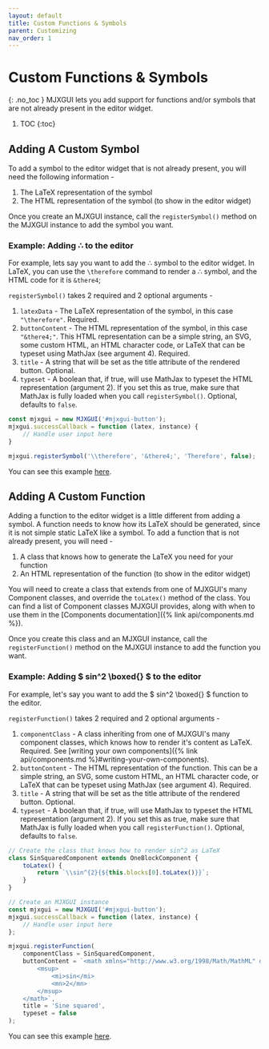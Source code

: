 ```yaml
---
layout: default
title: Custom Functions & Symbols
parent: Customizing
nav_order: 1
---
```


# Custom Functions & Symbols
{: .no_toc }
MJXGUI lets you add support for functions and/or symbols that are not already present in the editor widget.

1. TOC
{:toc}

## Adding A Custom Symbol
To add a symbol to the editor widget that is not already present, you will need the following information -

1. The LaTeX representation of the symbol
2. The HTML representation of the symbol (to show in the editor widget)

Once you create an MJXGUI instance, call the `registerSymbol()` method on the MJXGUI instance to add the symbol you want.

### Example: Adding &there4; to the editor
For example, lets say you want to add the ∴ symbol to the editor widget. In LaTeX, you can use the `\therefore` command to render a ∴ symbol, and the HTML code for it is `&there4`;

`registerSymbol()` takes 2 required and 2 optional arguments -

1. `latexData` - The LaTeX representation of the symbol, in this case `"\therefore"`. Required.
2. `buttonContent` - The HTML representation of the symbol, in this case `"&there4;"`. This HTML representation can be a simple string, an SVG, some custom HTML, an HTML character code, or LaTeX that can be typeset using MathJax (see argument 4). Required.
3. `title` - A string that will be set as the title attribute of the rendered button. Optional.
4. `typeset` - A boolean that, if true, will use MathJax to typeset the HTML representation (argument 2). If you set this as true, make sure that MathJax is fully loaded when you call `registerSymbol()`. Optional, defaults to `false`.

```javascript
const mjxgui = new MJXGUI('#mjxgui-button');
mjxgui.successCallback = function (latex, instance) {
    // Handle user input here 
}

mjxgui.registerSymbol('\\therefore', '&there4;', 'Therefore', false);
```
You can see this example [here](../examples/add-custom-symbol.html).

## Adding A Custom Function
Adding a function to the editor widget is a little different from adding a symbol. A function needs to know how its LaTeX should be generated, since it is not simple static LaTeX like a symbol. To add a function that is not already present, you will need -

1. A class that knows how to generate the LaTeX you need for your function
2. An HTML representation of the function (to show in the editor widget)

You will need to create a class that extends from one of MJXGUI's many Component classes, and override the `toLatex()` method of the class. You can find a list of Component classes MJXGUI provides, along with when to use them in the [Components documentation]({% link api/components.md %}).

Once you create this class and an MJXGUI instance, call the `registerFunction()` method on the MJXGUI instance to add the function you want.

### Example: Adding $ sin^2 \boxed{} $ to the editor
For example, let's say you want to add the $ sin^2 \boxed{} $ function to the editor.

`registerFunction()` takes 2 required and 2 optional arguments -

1. `componentClass` - A class inheriting from one of MJXGUI's many component classes, which knows how to render it's content as LaTeX. Required. See [writing your own components]({% link api/components.md %}#writing-your-own-components).
2. `buttonContent` - The HTML representation of the function. This can be a simple string, an SVG, some custom HTML, an HTML character code, or LaTeX that can be typeset using MathJax (see argument 4). Required. 
3. `title` - A string that will be set as the title attribute of the rendered button. Optional.
4. `typeset` - A boolean that, if true, will use MathJax to typeset the HTML representation (argument 2). If you set this as true, make sure that MathJax is fully loaded when you call `registerFunction()`. Optional, defaults to `false`.

```javascript
// Create the class that knows how to render sin^2 as LaTeX
class SinSquaredComponent extends OneBlockComponent {
    toLatex() {
        return `\\sin^{2}{${this.blocks[0].toLatex()}}`;
    }
}

// Create an MJXGUI instance
const mjxgui = new MJXGUI('#mjxgui-button');
mjxgui.successCallback = function (latex, instance) {
    // Handle user input here 
};

mjxgui.registerFunction(
    componentClass = SinSquaredComponent,
    buttonContent = `<math xmlns="http://www.w3.org/1998/Math/MathML" display="block">
        <msup>
            <mi>sin</mi>
            <mn>2</mn>
        </msup>
    </math>`,
    title = 'Sine squared',
    typeset = false
);
```
You can see this example [here](../examples/add-custom-function.html).
